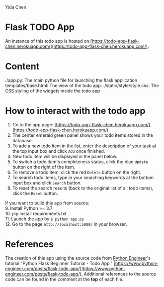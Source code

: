 Yida Chen  

# Flask TODO App
An instance of this todo app is hosted on [https://todo-app-flask-chen.herokuapp.com/](https://todo-app-flask-chen.herokuapp.com/).

# Content
./app.py: The main python file for launching the flask application
templates/base.html: The view of the todo app.
./static/style/style.css: The CSS styling of the widgets inside the todo app

# How to interact with the todo app
1. Go to the app page: [https://todo-app-flask-chen.herokuapp.com/](https://todo-app-flask-chen.herokuapp.com/)  
2. The center emerald green panel shows your todo items stored in the database.
3. To add a new todo item in the list, enter the description of your task at the top input box and click `Add` once finished.
4. New todo item will be displayed in the panel below.
5. To switch a todo item's completeness status, click the blue `Update` button on the right of the item.
6. To remove a todo item, click the red `Delete` button on the right.
7. To search todo items, type in your searching keywords at the bottom input box and click `Search` button.
8. To reset the search results (back to the original list of all todo items), click the `Reset` button.

If you want to build this app from source:  
9. Install Python >= 3.7  
10. pip install requirements.txt  
11. Launch the app by `$ python app.py`  
12. Go to the page `http://localhost:5000/` in your browser.  

# References
The creation of this app using the source code from [Python Engineer](https://www.python-engineer.com/)'s tutorial "Python Flask Beginner Tutorial - Todo App," [https://www.python-engineer.com/posts/flask-todo-app/](https://www.python-engineer.com/posts/flask-todo-app/). Additional references to the source code can be found in the comment at the **top** of each file.
